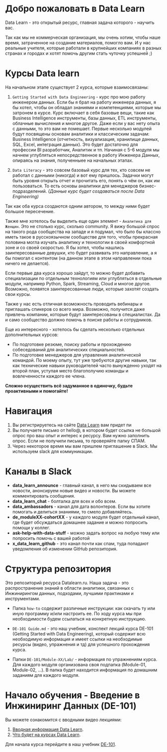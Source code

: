 # Добро пожаловать в Data Learn

Data Learn - это открытый ресурс, главная задача которого - научить вас. 

Так как мы не коммерческая организация, мы очень хотим, чтобы наше время, затраченное на создание материалов, помогло вам. И у нас реальные учителя, которые работали в крупнейших компаниях в разных странах и городах и хотят помочь другим стать чуточку успешней ;)

# Курсы Data learn
На начальном этапе существует 2 курса, которые взаимосвязаны:
1) `Getting Started with Data Engineering` - курс про мою работу инженером данных. Если бы я брал на работу инженера данных, я бы хотел, чтобы он обладал знаниями и компетенциями, которые мы затронем в курсе. Курс включает в себя базовые вещи, такие как Business Intelligence инструменты, базы данных, ETL инструменты, облачные вычисления и многое другое. Даже если у вас нету опыта с данными, то это вам не помешает. Первые несколько модулей будут посвящены основам аналитики и классическим задачам: Business Intelligence (отчетность, визуализация, хранилище данных, SQL, Excel, интеграция данных). Это будет достаточно для профессии BI разработчик, Аналитик и тп. Начиная с 5-6 модуля мы начнем углубляться непосредственное в работу Инженера Данных, опираясь на знания, полученныее на начальных этапах.

2) `Data Literacy` - это совсем базовый курс для тех, кто совсем не работал с данными (никогда) и вот ему пришлось. Задачки могут быть уровня открыть отчет и прочитать его, понять о чём он, как им пользоваться. То есть основы аналитики для менеджеров бизнес-подразделений. *(Данные курс будет создаваться после Data Engineering)*

Так как оба курса создаются одним автором, то между ними будет большое пересечение.

Также мне хотелось бы выделить еще один элемент - `Аналитика для Женщин`. Это не столько курс, сколько community. Я вижу большой спрос на такого рода сообщества на западе и я подумал, что было бы классно иметь такое в русскоязычном сообществе для того, чтобы прекрасная половина могла изучать аналитику и технологии в своей комфортной зоне и со своей скоростью. Я бы хотел, чтобы нашлись заинтересованные девушки, кто будет развивать это направление, а я бы помогал с контентом (на данном этапе в этом направлении пока ничего не делается).

Если первые два курса хорошо зайдут, то можно будет добавить специализации по отдельным технологиям или углубляться в отдельные модули, например Python, Spark, Streaming, Cloud и многое другое. Возможно, появятся заинтересованные люди, которые захотят создать свои курсы.

Также у нас есть отличная возможность проводить вебинары и приглашать спикеров со всего мира. Возможно, получится даже привлечь компании, которые будут заинтересованы в специалистах. Да и само сообщество должно помочь в поиске работы и сотрудников.

Еще из интересного - хотелось бы сделать несколько отдельных дополнительных курсов: 
* По подготовке резюме, поиску работы и прохождению собеседований для аналитических специальностей.
* По подготовке менеджеров для управления аналитической командой. По моему опыту, тут уже требуются другие навыки, так как технические навыки руководителей часто вынужденно уходят на второй план, уступая место благополучию команды и вовлеченности каждого ее члена.

**Сложно осуществить всё задуманное в одиночку, будьте проактивными и помогайте!**

# Навигация
1. Вы регистрируетесь на сайте [Data Learn](https://datalearn.ru) вам придет пи
2. Вы получаете письмо от hello@, в котором будет ссылка не большой опрос про ваш опыт и интерес к ресурсу. Вам нужно заполнить опрос. Если не получили письма, то проверяйте папку СПАМ.
3. Через некоторое время мы вам пришлем приглашение в Slack. Мы используем slack для коммуникации.

# Каналы в Slack
- **data_learn_announce** - главный канал, в него мы скидываем все новости, анонсируем новые видео и новости. Вы можете комментировать сообщения.
- **data_learn_chat** - болталка для всех и обо всем.
- **data_ambassadors** - канал для дата волонтеров. Если вы хотите помогать и делиться знаниями, то смело добавляйтесь.
- **de_moduleXX-cohortXX** - у каждого модуля будет отдельный канал, где будет обсуждаться домашнее задание и можно попросить помощи у коллег.
- **ask-help-with-data-stuff** - можно задать вопрос на любую тему или попросить помочь с вашей работой
- **x_data_learn_github** - это канал почти как спам, туда попадают уведомления об изменении GitHub репозитория.

# Структура репозитория
Это репозиторий ресурса Datalearn.ru. Наша задача - это распространение знаний в области аналитики, связанных с Инжинирингом данных, подходами, лучшими практиками и инструментами.

- Папка `how-to` содержит различные инструкции: как скачать ту или иную программу и/или настроить ее. По ходу курса мы при необходимости будем ссылаться на конкретную инструкцию.

- `DE-101 Guide.md` - это наш учебник, конспект лекций курса DE-101 (Getting Started with Data Engineering), который содержит всю необходимую информация и имеет ссылки на необходимые ресурсы (видео, упражнения и тд) для успешного прохождения курса.

- Папки `DE-101/Module-XX/Lab/` - информация по упражнениям курса. Для каждого модуля организована своя подпапка (Module-01, Module-02, ...). В папка будет находится информация по домашним заданиям для каждого модуля.

# Начало обучения - Введение в Инжиниринг Данных (DE-101)
Вы можете ознакомится с вводными видео лекциями:
1. [Вводная информация Data Learn](https://youtu.be/M1zB5XiOLiI).
2. [Что будет на курсах Data Learn](https://youtu.be/LHajrS_WaRA).


Для начала курса перейдите в наш учебник [DE-101](https://github.com/Data-Learn/data-engineering/blob/master/DE%20-%20101%20Guide.md).

